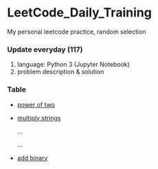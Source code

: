# LeetCode_Daily_Training
My personal leetcode practice, random selection
### Update everyday (117)
1) language: Python 3 (Jupyter Notebook)
2) problem description & solution 
### Table
* [power of two](https://github.com/xlyue92/LeetCode_Daily_Training/blob/master/%20power%20of%20two.ipynb)
* [multiply strings](https://github.com/xlyue92/LeetCode_Daily_Training/blob/master/multiply%20strings.ipynb)

     ...
     
     ...
   
* [add binary](https://github.com/xlyue92/LeetCode_Daily_Training/blob/master/add%20binary.ipynb)
